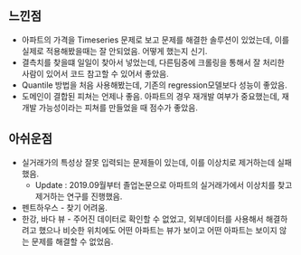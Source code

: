 ## 느낀점 

- 아파트의 가격을 Timeseries 문제로 보고 문제를 해결한 솔루션이 있었는데, 이를 실제로 적용해봤을때는 잘 안되었음. 어떻게 했는지 신기.
- 결측치를 찾을떄 일일이 찾아서 넣었는데, 다른팀중에 크롤링을 통해서 잘 처리한 사람이 있어서 코드 참고할 수 있어서 좋았음. 
- Quantile 방법을 처음 사용해봤는데, 기존의 regression모델보다 성능이 좋았음. 
- 도메인이 결합된 피쳐는 언제나 좋음. 아파트의 경우 재개발 여부가 중요했는데, 재개발 가능성이라는 피쳐를 만들었을 때 점수가 좋았음. 

## 아쉬운점 

- 실거래가의 특성상 잘못 입력되는 문제들이 있는데, 이를 이상치로 제거하는데 실패했음. 
  - Update : 2019.09월부터 졸업논문으로 아파트의 실거래가에서 이상치를 찾고 제거하는 연구를 진행했음. 
- 펜트하우스 - 찾기 어려움. 
- 한강, 바다 뷰 - 주어진 데이터로 확인할 수 없었고, 외부데이터를 사용해서 해결하려고 했으나 비슷한 위치에도 어떤 아파트는 뷰가 보이고 어떤 아파트는 보이지 않는 문제를 해결할 수 없었음. 